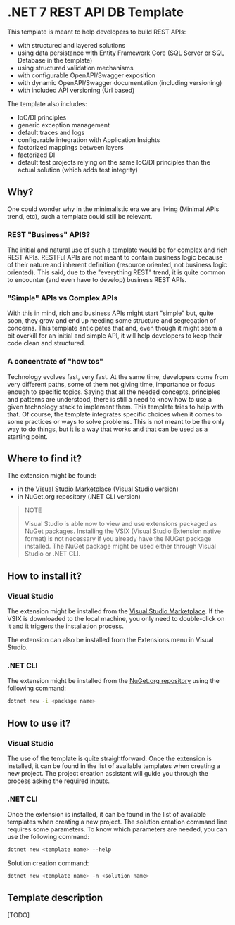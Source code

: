 # .NET 7 REST API DB Template

This template is meant to help developers to build REST APIs:
 - with structured and layered solutions
 - using data persistance with Entity Framework Core (SQL Server or SQL Database in the template)
 - using structured validation mechanisms
 - with configurable OpenAPI/Swagger exposition
 - with dynamic OpenAPI/Swagger documentation (including versioning)
 - with included API versioning (Url based)

The template also includes:
 - IoC/DI principles
 - generic exception management
 - default traces and logs
 - configurable integration with Application Insights
 - factorized mappings between layers
 - factorized DI
 - default test projects relying on the same IoC/DI principles than the actual solution (which adds test integrity)

## Why?

One could wonder why in the minimalistic era we are living (Minimal APIs trend, etc), such a template could still be relevant.

### REST "Business" APIS?

The initial and natural use of such a template would be for complex and rich REST APIs. RESTFul APIs are not meant to contain business logic because of their nature and inherent definition (resource oriented, not business logic oriented).
This said, due to the "everything REST" trend, it is quite common to encounter (and even have to develop) business REST APIs.

### "Simple" APIs vs Complex APIs

With this in mind, rich and business APIs might start "simple" but, quite soon, they grow and end up needing some structure and segregation of concerns.
This template anticipates that and, even though it might seem a bit overkill for an initial and simple API, it will help developers to keep their code clean and structured.

### A concentrate of "how tos"

Technology evolves fast, very fast. At the same time, developers come from very different paths, some of them not giving time, importance or focus enough to specific topics. Saying that all the needed concepts, principles and patterns are understood, there is still a need to know how to use a given technology stack to implement them. This template tries to help with that.
Of course, the template integrates specific choices when it comes to some practices or ways to solve problems. This is not meant to be the only way to do things, but it is a way that works and that can be used as a starting point.

## Where to find it?

The extension might be found:
 - in the [Visual Studio Marketplace](https://marketplace.visualstudio.com/?WT.mc_id=AZ-MVP-5004280) (Visual Studio version)
 - in NuGet.org repository (.NET CLI version)

> NOTE
>
> Visual Studio is able now to view and use extensions packaged as NuGet packages. Installing the VSIX (Visual Studio Extension native format) is not necessary if you already have the NUGet package installed.
> The NuGet package might be used either through Visual Studio or .NET CLI.

## How to install it?

### Visual Studio

The extension might be installed from the [Visual Studio Marketplace](https://marketplace.visualstudio.com/?WT.mc_id=AZ-MVP-5004280).
If the VSIX is downloaded to the local machine, you only need to double-click on it and it triggers the installation process.

The extension can also be installed from the Extensions menu in Visual Studio.

### .NET CLI

The extension might be installed from the [NuGet.org repository](https://www.nuget.org/packages) using the following command:

```bash
dotnet new -i <package name>
```

## How to use it?

### Visual Studio

The use of the template is quite straightforward.
Once the extension is installed, it can be found in the list of available templates when creating a new project.
The project creation assistant will guide you through the process asking the required inputs.
 
### .NET CLI

Once the extension is installed, it can be found in the list of available templates when creating a new project.
The solution creation command line requires some parameters.
To know which parameters are needed, you can use the following command:

```bash
dotnet new <template name> --help
```

Solution creation command:

```bash
dotnet new <template name> -n <solution name>
```


## Template description
[TODO]